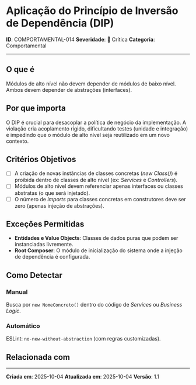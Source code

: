 # Aplicação do Princípio de Inversão de Dependência (DIP)

**ID**: COMPORTAMENTAL-014
**Severidade**: 🔴 Crítica
**Categoria**: Comportamental

---

## O que é

Módulos de alto nível não devem depender de módulos de baixo nível. Ambos devem depender de abstrações (interfaces).

## Por que importa

O DIP é crucial para desacoplar a política de negócio da implementação. A violação cria acoplamento rígido, dificultando testes (unidade e integração) e impedindo que o módulo de alto nível seja reutilizado em um novo contexto.

## Critérios Objetivos

- [ ] A criação de novas instâncias de classes concretas (*new Class()*) é proibida dentro de classes de alto nível (ex: *Services* e *Controllers*).
- [ ] Módulos de alto nível devem referenciar apenas interfaces ou classes abstratas (o que será injetado).
- [ ] O número de *imports* para classes concretas em construtores deve ser zero (apenas injeção de abstrações).

## Exceções Permitidas

- **Entidades e Value Objects**: Classes de dados puras que podem ser instanciadas livremente.
- **Root Composer**: O módulo de inicialização do sistema onde a injeção de dependência é configurada.

## Como Detectar

### Manual

Busca por `new NomeConcreto()` dentro do código de *Services* ou *Business Logic*.

### Automático

ESLint: `no-new-without-abstraction` (com regras customizadas).

## Relacionada com


---

**Criada em**: 2025-10-04
**Atualizada em**: 2025-10-04
**Versão**: 1.1

